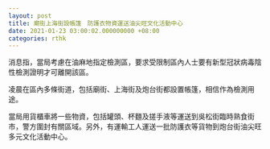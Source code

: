 ```yaml
---
layout: post
title: 廟街上海街設帳篷　防護衣物資運送油尖旺文化活動中心
date: 2021-01-23 03:00:02.000000000 +08:00
categories: rthk
---
```


消息指，當局考慮在油麻地指定檢測區，要求受限制區內人士要有新型冠狀病毒陰性檢測證明才可離開該區。

凌晨在區內多條街道，包括廟街、上海街及炮台街都設置帳篷，相信作為檢測用途。

當局用貨櫃車將一些物資，包括罐頭、杯麵及搓手液等運送到吳松街臨時熟食街市，警方圍封有關區域。另外，有運輸工人運送一批防護衣等貨物到炮台街油尖旺多元文化活動中心。
